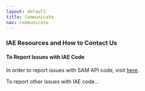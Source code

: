 ```yaml
---
layout: default
title: Communicate
nav: communicate
---
```


### IAE Resources and How to Contact Us

#### To Report Issues with IAE Code

In order to report issues with SAM API code, visit [here](https://github.com/GSA/sam_api/issues).

To report other issues with IAE code...

